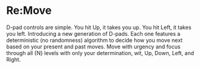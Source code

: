 # Re:Move

D-pad controls are simple. You hit Up, it takes you up. You hit Left, it takes you left. Introducing a new generation of D-pads. Each one features a deterministic (no randomness) algorithm to decide how you move next based on your present and past moves. Move with urgency and focus through all {N} levels with only your determination, wit, Up, Down, Left, and Right.
